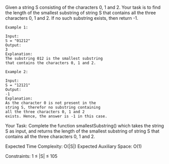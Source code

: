 Given a string S consisting of the characters 0, 1 and 2. Your task is to find the length of the smallest substring of string S that contains all the three characters 0, 1 and 2. If no such substring exists, then return -1.
```
Example 1:

Input:
S = "01212"
Output:
3
Explanation:
The substring 012 is the smallest substring
that contains the characters 0, 1 and 2.
```
```
Example 2:

Input: 
S = "12121"
Output:
-1
Explanation: 
As the character 0 is not present in the
string S, therefor no substring containing
all the three characters 0, 1 and 2
exists. Hence, the answer is -1 in this case.
```
Your Task:
Complete the function smallestSubstring() which takes the string S as input, and returns the length of the smallest substring of string S that contains all the three characters 0, 1 and 2.

Expected Time Complexity: O(|S|)
Expected Auxiliary Space: O(1)

Constraints:
1 ≤ |S| ≤ 105
